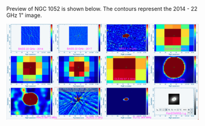 Preview of NGC 1052 is shown below. The contours represent the 2014 - 22 GHz 1" image. 

![NGC1052.png](NGC1052.png "NGC1052")

